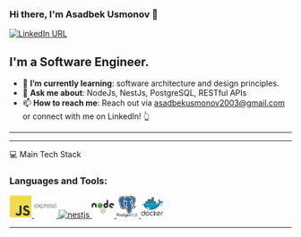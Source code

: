 ### Hi there, I'm Asadbek Usmonov 👋 

[![LinkedIn URL](https://img.shields.io/badge/LinkedIn-Connect-blue?logo=linkedin&style=for-the-badge)](https://www.linkedin.com/checkpoint/challenge/AgFS6zVU6_KcMAAAAY28I0Y4P1H52f-ZUQGdRBBOBCuY2zy-W0ECu49E4HjgkdM3fsWNtgWlDj9sOWujVNOUXNza0qXyZA?ut=1xVxCVpdG-rH81)

## **I'm a Software Engineer.**

- 🎯 **I’m currently learning**: software architecture and design principles.
- 💬 **Ask me about**: NodeJs, NestJs, PostgreSQL, RESTful APIs
- 📫 **How to reach me**: Reach out via asadbekusmonov2003@gmail.com or connect with me on LinkedIn! 👆

<hr/>


---
💻 Main Tech Stack

<h3 align="left">Languages and Tools:</h3>
<p align="left">  <a href="https://developer.mozilla.org/en-US/docs/Web/JavaScript" target="_blank" rel="noreferrer"> <img src="https://raw.githubusercontent.com/devicons/devicon/master/icons/javascript/javascript-original.svg" alt="javascript" width="40" height="40"/> </a> <a href="https://expressjs.com" target="_blank" rel="noreferrer"> <img src="https://raw.githubusercontent.com/devicons/devicon/master/icons/express/express-original-wordmark.svg" alt="express" width="40" height="40"/> </a>  <a href="https://nestjs.com/" target="_blank" rel="noreferrer"> <img src="https://cdn.jsdelivr.net/gh/devicons/devicon@latest/icons/nestjs/nestjs-original.svg"  alt="nestjs" width="40" height="40"/> </a> <a href="https://nodejs.org" target="_blank" rel="noreferrer"> <img src="https://raw.githubusercontent.com/devicons/devicon/master/icons/nodejs/nodejs-original-wordmark.svg" alt="nodejs" width="40" height="40"/> </a> <a href="https://www.postgresql.org" target="_blank" rel="noreferrer"> <img src="https://raw.githubusercontent.com/devicons/devicon/master/icons/postgresql/postgresql-original-wordmark.svg" alt="postgresql" width="40" height="40"/> </a> <a href="https://www.docker.com/" target="_blank" rel="noreferrer"> <img src="https://raw.githubusercontent.com/devicons/devicon/master/icons/docker/docker-original-wordmark.svg" alt="docker" width="40" height="40"/> </a> </p>

---
